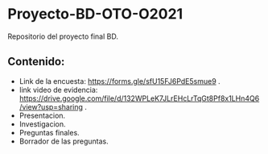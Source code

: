 # Proyecto-BD-OTO-O2021
Repositorio del proyecto final BD.
## Contenido:
- Link de la encuesta: https://forms.gle/sfU15FJ6PdE5smue9 .
- link video de evidencia: https://drive.google.com/file/d/132WPLeK7JLrEHcLrTqGt8Pf8x1LHn4Q6/view?usp=sharing .
- Presentacion.
- Investigacion.
- Preguntas finales.
- Borrador de las preguntas.
